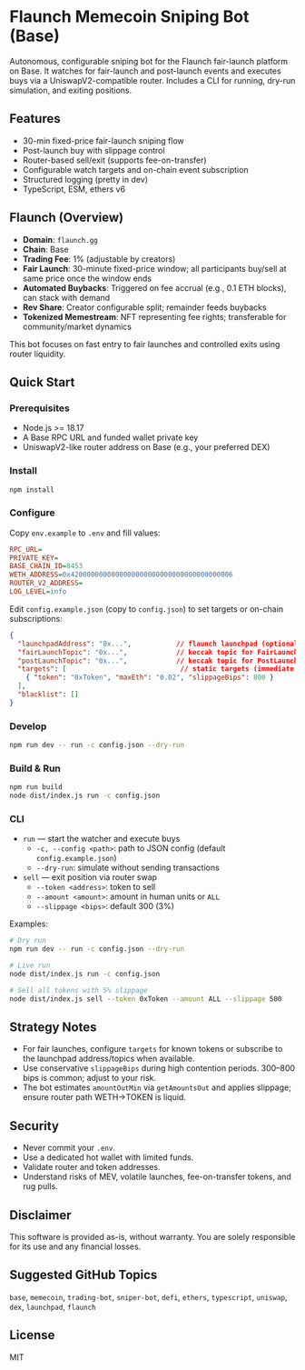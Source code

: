 # Flaunch Memecoin Sniping Bot (Base)

Autonomous, configurable sniping bot for the Flaunch fair-launch platform on Base. It watches for fair-launch and post-launch events and executes buys via a UniswapV2-compatible router. Includes a CLI for running, dry-run simulation, and exiting positions.

## Features
- 30-min fixed-price fair-launch sniping flow
- Post-launch buy with slippage control
- Router-based sell/exit (supports fee-on-transfer)
- Configurable watch targets and on-chain event subscription
- Structured logging (pretty in dev)
- TypeScript, ESM, ethers v6

## Flaunch (Overview)
- **Domain**: `flaunch.gg`
- **Chain**: Base
- **Trading Fee**: 1% (adjustable by creators)
- **Fair Launch**: 30-minute fixed-price window; all participants buy/sell at same price once the window ends
- **Automated Buybacks**: Triggered on fee accrual (e.g., 0.1 ETH blocks), can stack with demand
- **Rev Share**: Creator configurable split; remainder feeds buybacks
- **Tokenized Memestream**: NFT representing fee rights; transferable for community/market dynamics

This bot focuses on fast entry to fair launches and controlled exits using router liquidity.

## Quick Start

### Prerequisites
- Node.js >= 18.17
- A Base RPC URL and funded wallet private key
- UniswapV2-like router address on Base (e.g., your preferred DEX)

### Install
```bash
npm install
```

### Configure
Copy `env.example` to `.env` and fill values:
```ini
RPC_URL=
PRIVATE_KEY=
BASE_CHAIN_ID=8453
WETH_ADDRESS=0x4200000000000000000000000000000000000006
ROUTER_V2_ADDRESS=
LOG_LEVEL=info
```

Edit `config.example.json` (copy to `config.json`) to set targets or on-chain subscriptions:
```json
{
  "launchpadAddress": "0x...",           // flaunch launchpad (optional)
  "fairLaunchTopic": "0x...",            // keccak topic for FairLaunch (optional)
  "postLaunchTopic": "0x...",            // keccak topic for PostLaunch (optional)
  "targets": [                            // static targets (immediate buy)
    { "token": "0xToken", "maxEth": "0.02", "slippageBips": 800 }
  ],
  "blacklist": []
}
```

### Develop
```bash
npm run dev -- run -c config.json --dry-run
```

### Build & Run
```bash
npm run build
node dist/index.js run -c config.json
```

### CLI
- `run` — start the watcher and execute buys
  - `-c, --config <path>`: path to JSON config (default `config.example.json`)
  - `--dry-run`: simulate without sending transactions
- `sell` — exit position via router swap
  - `--token <address>`: token to sell
  - `--amount <amount>`: amount in human units or `ALL`
  - `--slippage <bips>`: default 300 (3%)

Examples:
```bash
# Dry run
npm run dev -- run -c config.json --dry-run

# Live run
node dist/index.js run -c config.json

# Sell all tokens with 5% slippage
node dist/index.js sell --token 0xToken --amount ALL --slippage 500
```

## Strategy Notes
- For fair launches, configure `targets` for known tokens or subscribe to the launchpad address/topics when available.
- Use conservative `slippageBips` during high contention periods. 300–800 bips is common; adjust to your risk.
- The bot estimates `amountOutMin` via `getAmountsOut` and applies slippage; ensure router path WETH→TOKEN is liquid.

## Security
- Never commit your `.env`.
- Use a dedicated hot wallet with limited funds.
- Validate router and token addresses.
- Understand risks of MEV, volatile launches, fee-on-transfer tokens, and rug pulls.

## Disclaimer
This software is provided as-is, without warranty. You are solely responsible for its use and any financial losses.

## Suggested GitHub Topics
`base`, `memecoin`, `trading-bot`, `sniper-bot`, `defi`, `ethers`, `typescript`, `uniswap`, `dex`, `launchpad`, `flaunch`

## License
MIT